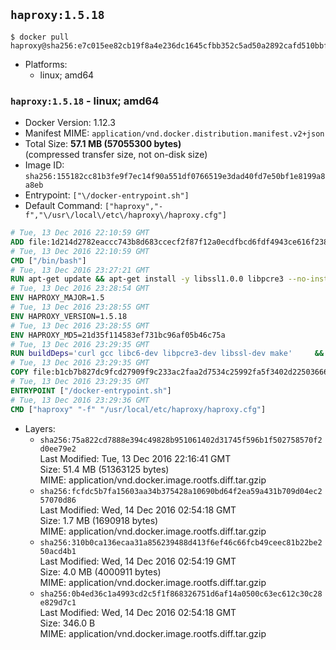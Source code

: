 ## `haproxy:1.5.18`

```console
$ docker pull haproxy@sha256:e7c015ee82cb19f8a4e236dc1645cfbb352c5ad50a2892cafd510bbfded129bf
```

-	Platforms:
	-	linux; amd64

### `haproxy:1.5.18` - linux; amd64

-	Docker Version: 1.12.3
-	Manifest MIME: `application/vnd.docker.distribution.manifest.v2+json`
-	Total Size: **57.1 MB (57055300 bytes)**  
	(compressed transfer size, not on-disk size)
-	Image ID: `sha256:155182cc81b3fe9f7ec14f90a551df0766519e3dad40fd7e50bf1e8199a8a8eb`
-	Entrypoint: `["\/docker-entrypoint.sh"]`
-	Default Command: `["haproxy","-f","\/usr\/local\/etc\/haproxy\/haproxy.cfg"]`

```dockerfile
# Tue, 13 Dec 2016 22:10:59 GMT
ADD file:1d214d2782eaccc743b8d683ccecf2f87f12a0ecdfbcd6fdf4943ce616f23870 in / 
# Tue, 13 Dec 2016 22:10:59 GMT
CMD ["/bin/bash"]
# Tue, 13 Dec 2016 23:27:21 GMT
RUN apt-get update && apt-get install -y libssl1.0.0 libpcre3 --no-install-recommends && rm -rf /var/lib/apt/lists/*
# Tue, 13 Dec 2016 23:28:54 GMT
ENV HAPROXY_MAJOR=1.5
# Tue, 13 Dec 2016 23:28:55 GMT
ENV HAPROXY_VERSION=1.5.18
# Tue, 13 Dec 2016 23:28:55 GMT
ENV HAPROXY_MD5=21d35f114583ef731bc96af05b46c75a
# Tue, 13 Dec 2016 23:29:35 GMT
RUN buildDeps='curl gcc libc6-dev libpcre3-dev libssl-dev make' 	&& set -x 	&& apt-get update && apt-get install -y $buildDeps --no-install-recommends && rm -rf /var/lib/apt/lists/* 	&& curl -SL "http://www.haproxy.org/download/${HAPROXY_MAJOR}/src/haproxy-${HAPROXY_VERSION}.tar.gz" -o haproxy.tar.gz 	&& echo "${HAPROXY_MD5}  haproxy.tar.gz" | md5sum -c 	&& mkdir -p /usr/src/haproxy 	&& tar -xzf haproxy.tar.gz -C /usr/src/haproxy --strip-components=1 	&& rm haproxy.tar.gz 	&& make -C /usr/src/haproxy 		TARGET=linux2628 		USE_PCRE=1 PCREDIR= 		USE_OPENSSL=1 		USE_ZLIB=1 		all 		install-bin 	&& mkdir -p /usr/local/etc/haproxy 	&& cp -R /usr/src/haproxy/examples/errorfiles /usr/local/etc/haproxy/errors 	&& rm -rf /usr/src/haproxy 	&& apt-get purge -y --auto-remove $buildDeps
# Tue, 13 Dec 2016 23:29:35 GMT
COPY file:b1cb7b827dc9fcd27909f9c233ac2faa2d7534c25992fa5f3402d22503666d6d in / 
# Tue, 13 Dec 2016 23:29:35 GMT
ENTRYPOINT ["/docker-entrypoint.sh"]
# Tue, 13 Dec 2016 23:29:36 GMT
CMD ["haproxy" "-f" "/usr/local/etc/haproxy/haproxy.cfg"]
```

-	Layers:
	-	`sha256:75a822cd7888e394c49828b951061402d31745f596b1f502758570f2d0ee79e2`  
		Last Modified: Tue, 13 Dec 2016 22:16:41 GMT  
		Size: 51.4 MB (51363125 bytes)  
		MIME: application/vnd.docker.image.rootfs.diff.tar.gzip
	-	`sha256:fcfdc5b7fa15603aa34b375428a10690bd64f2ea59a431b709d04ec257070d86`  
		Last Modified: Wed, 14 Dec 2016 02:54:18 GMT  
		Size: 1.7 MB (1690918 bytes)  
		MIME: application/vnd.docker.image.rootfs.diff.tar.gzip
	-	`sha256:310b0ca136ecaa31a856239488d413f6ef46c66fcb49ceec81b22be250acd4b1`  
		Last Modified: Wed, 14 Dec 2016 02:54:19 GMT  
		Size: 4.0 MB (4000911 bytes)  
		MIME: application/vnd.docker.image.rootfs.diff.tar.gzip
	-	`sha256:0b4ed36c1a4993cd2c5f1f868326751d6af14a0500c63ec612c30c28e829d7c1`  
		Last Modified: Wed, 14 Dec 2016 02:54:18 GMT  
		Size: 346.0 B  
		MIME: application/vnd.docker.image.rootfs.diff.tar.gzip
